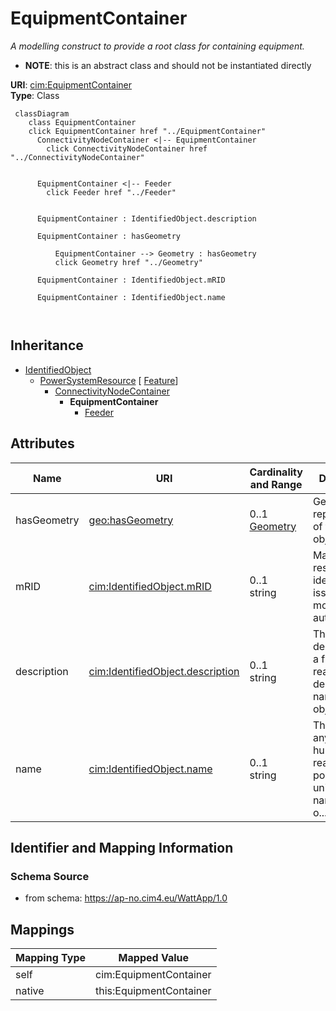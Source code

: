 # EquipmentContainer


_A modelling construct to provide a root class for containing equipment._




* __NOTE__: this is an abstract class and should not be instantiated directly


**URI**: [cim:EquipmentContainer](http://iec.ch/TC57/CIM100#EquipmentContainer)<br />
**Type**: Class




```mermaid
 classDiagram
    class EquipmentContainer
    click EquipmentContainer href "../EquipmentContainer"
      ConnectivityNodeContainer <|-- EquipmentContainer
        click ConnectivityNodeContainer href "../ConnectivityNodeContainer"
      

      EquipmentContainer <|-- Feeder
        click Feeder href "../Feeder"
      
      
      EquipmentContainer : IdentifiedObject.description
        
      EquipmentContainer : hasGeometry
        
          EquipmentContainer --> Geometry : hasGeometry
          click Geometry href "../Geometry"
        
      EquipmentContainer : IdentifiedObject.mRID
        
      EquipmentContainer : IdentifiedObject.name
        
      
```





## Inheritance
* [IdentifiedObject](IdentifiedObject.md)
    * [PowerSystemResource](PowerSystemResource.md) [ [Feature](Feature.md)]
        * [ConnectivityNodeContainer](ConnectivityNodeContainer.md)
            * **EquipmentContainer**
                * [Feeder](Feeder.md)



## Attributes


| Name | URI | Cardinality and Range | Description | Inheritance |
| ---  | --- | --- | --- | --- |
| hasGeometry | [geo:hasGeometry](http://www.opengis.net/ont/geosparql#hasGeometry) | 0..1 <br />  [Geometry](Geometry.md)  | Geometric representation of the spatial object | [Feature](Feature.md) |
| mRID | [cim:IdentifiedObject.mRID](http://iec.ch/TC57/CIM100#IdentifiedObject.mRID) | 0..1 <br />  string  | Master resource identifier issued by a model authority | [IdentifiedObject](IdentifiedObject.md) |
| description | [cim:IdentifiedObject.description](http://iec.ch/TC57/CIM100#IdentifiedObject.description) | 0..1 <br />  string  | The description is a free human readable text describing or naming the object | [IdentifiedObject](IdentifiedObject.md) |
| name | [cim:IdentifiedObject.name](http://iec.ch/TC57/CIM100#IdentifiedObject.name) | 0..1 <br />  string  | The name is any free human readable and possibly non unique text naming the o... | [IdentifiedObject](IdentifiedObject.md) |









## Identifier and Mapping Information







### Schema Source


* from schema: https://ap-no.cim4.eu/WattApp/1.0





## Mappings

| Mapping Type | Mapped Value |
| ---  | ---  |
| self | cim:EquipmentContainer |
| native | this:EquipmentContainer |




